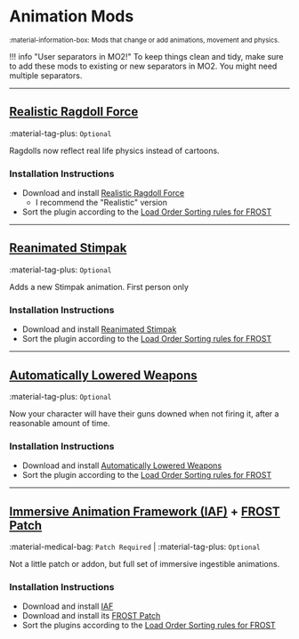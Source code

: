# Animation Mods

<small>
:material-information-box:
Mods that change or add animations, movement and physics.
</small>


!!! info "User separators in MO2!"
    To keep things clean and tidy, make sure to add these mods to existing or new separators in MO2.
    You might need multiple separators.

---
## [Realistic Ragdoll Force](https://www.nexusmods.com/fallout4/mods/5149)
:material-tag-plus: `Optional`

Ragdolls now reflect real life physics instead of cartoons.

### Installation Instructions
* Download and install [Realistic Ragdoll Force](https://www.nexusmods.com/fallout4/mods/5149)
    * I recommend the "Realistic" version
* Sort the plugin according to the [Load Order Sorting rules for FROST](../../guide/load-order-setup#load-order-structure)

---
## [Reanimated Stimpak](https://www.nexusmods.com/fallout4/mods/54916?tab=description)
:material-tag-plus: `Optional`

Adds a new Stimpak animation. First person only

### Installation Instructions
* Download and install [Reanimated Stimpak](https://www.nexusmods.com/fallout4/mods/54916?tab=description)
* Sort the plugin according to the [Load Order Sorting rules for FROST](../../guide/load-order-setup#load-order-structure)

---
## [Automatically Lowered Weapons](https://www.nexusmods.com/fallout4/mods/20093)
:material-tag-plus: `Optional`

Now your character will have their guns downed when not firing it, after a reasonable amount of time.

### Installation Instructions

* Download and install [Automatically Lowered Weapons](https://www.nexusmods.com/fallout4/mods/20093)
* Sort the plugin according to the [Load Order Sorting rules for FROST](../../guide/load-order-setup#load-order-structure)

---
## [Immersive Animation Framework (IAF)](https://www.nexusmods.com/fallout4/mods/50555) + [FROST Patch](https://www.nexusmods.com/fallout4/mods/53702)
:material-medical-bag: `Patch Required` | 
:material-tag-plus: `Optional`

Not a little patch or addon, but full set of immersive ingestible animations.

### Installation Instructions

* Download and install [IAF](https://www.nexusmods.com/fallout4/mods/50555)
* Download and install its [FROST Patch ](https://www.nexusmods.com/fallout4/mods/53702)
* Sort the plugins according to the [Load Order Sorting rules for FROST](../../guide/load-order-setup#load-order-structure)